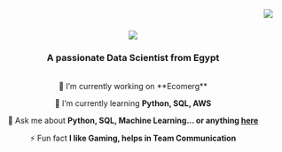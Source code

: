 <img align="right" src="https://visitor-badge.laobi.icu/badge?page_id=salesp07.salesp07" />

<h1 align="center">
    <img src="https://readme-typing-svg.herokuapp.com/?font=Righteous&size=35&center=true&vCenter=true&width=500&height=70&duration=4000&lines=Hi+There!+👋;+I'm+Kareem+Waleed!;" />
</h1>

<div align="center">
<h3 align="center">A passionate Data Scientist from Egypt </h3>

<br/>

<div align="center">
🔭 I’m currently working on **Ecomerg**
 
 🌱 I’m currently learning **Python, SQL, AWS**

💬 Ask me about **Python, SQL, Machine Learning... or anything [here](https://github.com/salesp07/salesp07/issues)**

⚡ Fun fact **I like Gaming, helps in Team Communication**
